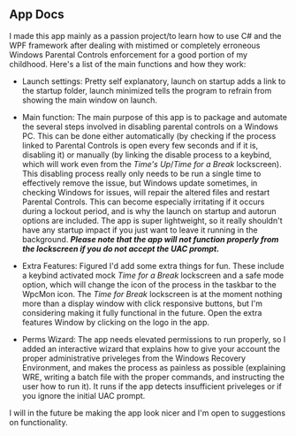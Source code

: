 ## App Docs

I made this app mainly as a passion project/to learn how to use C# and the WPF framework after dealing with mistimed or completely erroneous Windows Parental Controls enforcement for a good portion of my childhood. Here's a list of the main functions and how they work:

* Launch settings: Pretty self explanatory, launch on startup adds a link to the startup folder, launch minimized tells the program to refrain from showing the main window on launch.

* Main function: The main purpose of this app is to package and automate the several steps involved in disabling parental controls on a Windows PC. This can be done either automatically (by checking if the process linked to Parental Controls is open every few seconds and if it is, disabling it) or manually (by linking the disable process to a keybind, which will work even from the *Time's Up*/*Time for a Break* lockscreen). This disabling process really only needs to be run a single time to effectively remove the issue, but Windows update sometimes, in checking Windows for issues, will repair the altered files and restart Parental Controls. This can become especially irritating if it occurs during a lockout period, and is why the launch on startup and autorun options are included. The app is super lightweight, so it really shouldn't have any startup impact if you just want to leave it running in the background. ***Please note that the app will not function properly from the lockscreen if you do not accept the UAC prompt.***

* Extra Features: Figured I'd add some extra things for fun. These include a keybind activated mock *Time for a Break* lockscreen and a safe mode option, which will change the icon of the process in the taskbar to the WpcMon icon. The *Time for Break* lockscreen is at the moment nothing more than a display window with click responsive buttons, but I'm considering making it fully functional in the future. Open the extra features Window by clicking on the logo in the app.

* Perms Wizard: The app needs elevated permissions to run properly, so I added an interactive wizard that explains how to give your account the proper administrative priveleges from the Windows Recovery Environment, and makes the process as painless as possible (explaining WRE, writing a batch file with the proper commands, and instructing the user how to run it). It runs if the app detects insufficient priveleges or if you ignore the initial UAC prompt.

I will in the future be making the app look nicer and I'm open to suggestions on functionality.
